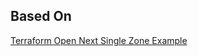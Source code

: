 ## Based On

[Terraform Open Next Single Zone Example](https://github.com/RJPearson94/terraform-aws-open-next-examples/tree/main/v3-single-zone)
